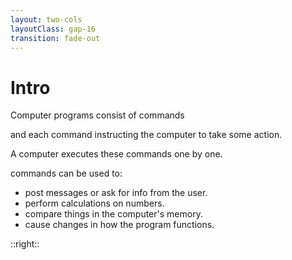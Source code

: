 ```yaml
---
layout: two-cols
layoutClass: gap-16
transition: fade-out
---
```


# Intro

Computer programs consist of commands

and each command instructing the computer to take some action.

A computer executes these commands one by one.

commands can be used to:

<v-clicks>

- post messages or ask for info from the user.
- perform calculations on numbers.
- compare things in the computer's memory.
- cause changes in how the program functions.

</v-clicks>

::right::
<Tweet id="1782553830305218930" scale="0.65" />
